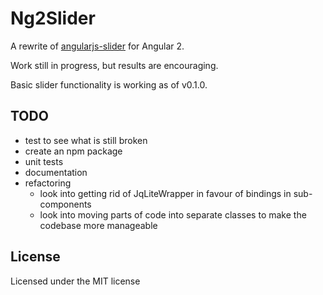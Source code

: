 # Ng2Slider

A rewrite of [angularjs-slider](https://github.com/angular-slider/angularjs-slider) for Angular 2.

Work still in progress, but results are encouraging.

Basic slider functionality is working as of v0.1.0.

## TODO
 * test to see what is still broken
 * create an npm package
 * unit tests
 * documentation
 * refactoring
   - look into getting rid of JqLiteWrapper in favour of bindings in sub-components
   - look into moving parts of code into separate classes to make the codebase more manageable

## License

Licensed under the MIT license